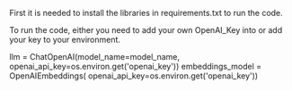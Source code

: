 First it is needed to install the libraries in requirements.txt to run the code.

To run the code, either you need to add your own OpenAI_Key into or add your key to your environment.

llm = ChatOpenAI(model_name=model_name, openai_api_key=os.environ.get('openai_key'))
embeddings_model  = OpenAIEmbeddings( openai_api_key=os.environ.get('openai_key'))

